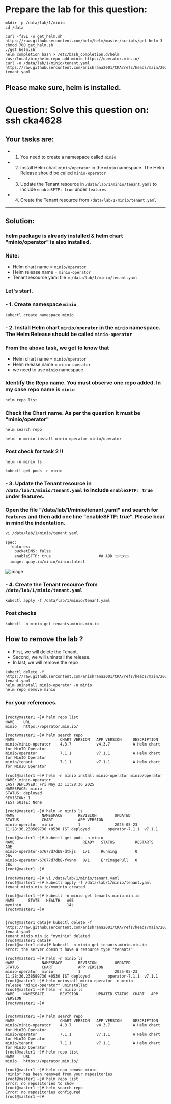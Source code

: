 
# Prepare the lab for this question:
```
mkdir -p /data/lab/1/minio
cd /data

curl -fsSL -o get_helm.sh https://raw.githubusercontent.com/helm/helm/master/scripts/get-helm-3
chmod 700 get_helm.sh
./get_helm.sh
helm completion bash > /etc/bash_completion.d/helm
/usr/local/bin/helm repo add minio https://operator.min.io/
curl -o /data/lab/1/minio/tenant.yaml https://raw.githubusercontent.com/anishrana2001/CKA/refs/heads/main/2025/helm-tenant.yaml
```

## Please make sure, helm is installed.

#  Question: Solve this question on: ssh cka4628
## Your tasks are:
- 1. You need to create a namespace called `minio`
- 2. Install Helm chart `minio/operator` in the `minio` namespace. The Helm Release should be called `minio-operator`
- 3. Update the Tenant resource in `/data/lab/1/minio/tenant.yaml` to include `enableSFTP: true` under `features`.
- 4. Create the Tenant resource from `/data/lab/1/minio/tenant.yaml`
--- 
## Solution: 
### helm package is already installed & helm chart "minio/operator" is also installed.
### Note: 
- Helm chart name = `minio/operator`
- Helm release name = `minio-operator`
- Tenant resource yaml file = `/data/lab/1/minio/tenant.yaml`

### Let's start.

### - 1. Create namespace `minio`
```
kubectl create namespace minio
```
### - 2. Install Helm chart `minio/operator` in the `minio` namespace. The Helm Release should be called `minio-operator`
### From the above task, we get to know that 
- Helm chart name = `minio/operator`
- Helm release name = `minio-operator`
- we need to use `minio` namespace 
### Identify the Repo name. You must observe one repo added. In my case repo name is `minio`
```
helm repo list
```

### Check the Chart name. As per the question it must be "minio/operator"
```
helm search repo
```

```
helm -n minio install minio-operator minio/operator
```

### Post check for task 2 !!
```
helm -n minio ls
```
```
kubectl get pods -n minio 
```

### - 3. Update the Tenant resource in `/data/lab/1/minio/tenant.yaml` to include `enableSFTP: true` under features.
### Open the file "/data/lab/1/minio/tenant.yaml" and search for `features` and then add one line "enableSFTP: true". Please bear in mind the indentation. 
```
vi /data/lab/1/minio/tenant.yaml
```

```
spec:
  features:
    bucketDNS: false
    enableSFTP: true                     ## ADD 👈👈👈
  image: quay.io/minio/minio:latest
```
![image](https://github.com/user-attachments/assets/7a4a671e-6919-473b-9248-92511e6bcf0b)


### - 4. Create the Tenant resource from `/data/lab/1/minio/tenant.yaml`
```
kubectl apply -f /data/lab/1/minio/tenant.yaml 
```

### Post checks
```
kubectl -n minio get tenants.minio.min.io 
```






## How to remove the lab ?
- First, we will delete the Tenant.
- Second, we will uninstall the release.
- In last, we will remove the repo
```
kubectl delete -f  https://raw.githubusercontent.com/anishrana2001/CKA/refs/heads/main/2025/helm-tenant.yaml
helm uninstall minio-operator -n minio 
helm repo remove minio
```




### For your references.
```

[root@master1 ~]# helm repo list
NAME    URL                     
minio   https://operator.min.io/

[root@master1 ~]# helm search repo
NAME                    CHART VERSION   APP VERSION     DESCRIPTION                    
minio/minio-operator    4.3.7           v4.3.7          A Helm chart for MinIO Operator
minio/operator          7.1.1           v7.1.1          A Helm chart for MinIO Operator
minio/tenant            7.1.1           v7.1.1          A Helm chart for MinIO Operator

[root@master1 ~]# helm -n minio install minio-operator minio/operator
NAME: minio-operator
LAST DEPLOYED: Fri May 23 11:28:36 2025
NAMESPACE: minio
STATUS: deployed
REVISION: 1
TEST SUITE: None

[root@master1 ~]# helm -n minio ls
NAME            NAMESPACE       REVISION        UPDATED                                 STATUS          CHART           APP VERSION
minio-operator  minio           1               2025-05-23 11:28:36.238589736 +0530 IST deployed        operator-7.1.1  v7.1.1     

[root@master1 ~]# kubectl get pods -n minio 
NAME                              READY   STATUS         RESTARTS   AGE
minio-operator-67677d7db8-dtkjs   1/1     Running        0          28s
minio-operator-67677d7db8-fv9nm   0/1     ErrImagePull   0          28s
[root@master1 ~]# 

[root@master1 ~]# vi /data/lab/1/minio/tenant.yaml
[root@master1 ~]# kubectl apply -f /data/lab/1/minio/tenant.yaml 
tenant.minio.min.io/myminio created

[root@master1 ~]# kubectl -n minio get tenants.minio.min.io 
NAME      STATE   HEALTH   AGE
myminio                    14s
[root@master1 ~]# 


[root@master1 data]# kubectl delete -f  https://raw.githubusercontent.com/anishrana2001/CKA/refs/heads/main/2025/helm-tenant.yaml
tenant.minio.min.io "myminio" deleted
[root@master1 data]#
[root@master1 data]# kubectl -n minio get tenants.minio.min.io 
error: the server doesn't have a resource type "tenants"

[root@master1 ~]# helm -n minio ls
NAME            NAMESPACE       REVISION        UPDATED                                 STATUS          CHART           APP VERSION
minio-operator  minio           1               2025-05-23 11:28:36.238589736 +0530 IST deployed        operator-7.1.1  v7.1.1     
[root@master1 ~]# helm uninstall minio-operator -n minio 
release "minio-operator" uninstalled
[root@master1 ~]# helm -n minio ls
NAME    NAMESPACE       REVISION        UPDATED STATUS  CHART   APP VERSION
[root@master1 ~]# 


[root@master1 ~]# helm search repo 
NAME                    CHART VERSION   APP VERSION     DESCRIPTION                    
minio/minio-operator    4.3.7           v4.3.7          A Helm chart for MinIO Operator
minio/operator          7.1.1           v7.1.1          A Helm chart for MinIO Operator
minio/tenant            7.1.1           v7.1.1          A Helm chart for MinIO Operator
[root@master1 ~]# helm repo list 
NAME    URL                     
minio   https://operator.min.io/

[root@master1 ~]# helm repo remove minio
"minio" has been removed from your repositories
[root@master1 ~]# helm repo list 
Error: no repositories to show
[root@master1 ~]# helm search repo 
Error: no repositories configured
[root@master1 ~]# 
```
